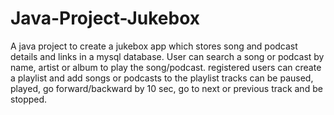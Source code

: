 # Java-Project-Jukebox
A java project to create a jukebox app which stores song and podcast details and links in a mysql database. 
User can search a song or podcast by name, artist or album to play the song/podcast. registered users can create a playlist and add songs or podcasts to the playlist
tracks can be paused, played, go forward/backward by 10 sec, go to next or previous track and be stopped.  
